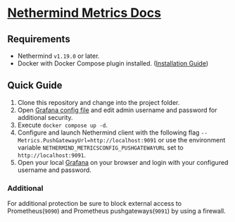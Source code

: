 # [Nethermind Metrics Docs](https://docs.nethermind.io/nethermind/ethereum-client/metrics/setting-up-local-metrics-infrastracture)

## Requirements

* Nethermind `v1.19.0` or later.
* Docker with Docker Compose plugin installed. ([Installation Guide](https://docs.docker.com/desktop/))

## Quick Guide

1. Clone this repository and change into the project folder.
2. Open [Grafana config file](grafana/config.ini) and edit admin username and password for additional security.
3. Execute `docker compose up -d`.
4. Configure and launch Nethermind client with the following flag `--Metrics.PushGatewayUrl=http://localhost:9091` or use the environment variable `NETHERMIND_METRICSCONFIG_PUSHGATEWAYURL` set to `http://localhost:9091`.
5. Open your local [Grafana](http://localhost:3000) on your browser and login with your configured username and password.

### Additional

For additional protection be sure to block external access to Prometheus(`9090`) and Prometheus pushgateways(`9091`) by using a firewall.
